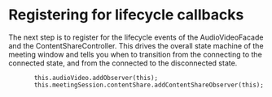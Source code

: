 # Registering for lifecycle callbacks<a name="register-callback"></a>

 The next step is to register for the lifecycle events of the AudioVideoFacade and the ContentShareController\. This drives the overall state machine of the meeting window and tells you when to transition from the connecting to the connected state, and from the connected to the disconnected state\. 

```
       this.audioVideo.addObserver(this);
       this.meetingSession.contentShare.addContentShareObserver(this);
```